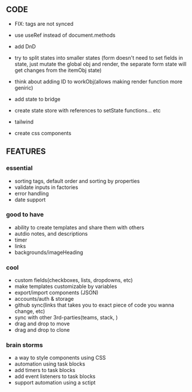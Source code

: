 ## CODE

-   FIX: tags are not synced

-   use useRef instead of document.methods
-   add DnD
-   try to split states into smaller states (form doesn't need to set fields in state, just mutate the global obj and render, the separate form state will get changes from the itemObj state)
-   think about adding ID to workObj(allows making render function more geniric)
-   add state to bridge
-   create state store with references to setState functions... etc
-   tailwind
-   create css components

## FEATURES

### essential

-   sorting tags, default order and sorting by properties
-   validate inputs in factories
-   error handling
-   date support

### good to have

-   ability to create templates and share them with others
-   autdio notes, and descriptions
-   timer
-   links
-   backgrounds/imageHeading

### cool

-   custom fields(checkboxes, lists, dropdowns, etc)
-   make templates customizable by variables
-   export/import components (JSON)
-   accounts/auth & storage
-   github sync(links that takes you to exact piece of code you wanna change, etc)
-   sync with other 3rd-parties(teams, stack, )
-   drag and drop to move
-   drag and drop to clone

### brain storms

-   a way to style components using CSS
-   automation using task blocks
-   add timers to task blocks
-   add event listeners to task blocks
-   support automation using a sctipt
